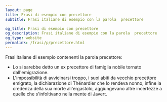 ```yaml
---
layout: page
title: Frasi di esempio con precettore 
subtitle: Frasi italiane di esempio con la parola  precettore

og_title: Frasi di esempio con precettore 
og_description: Frasi italiane di esempio con la parola  precettore
og_type: website
permalink: /frasi/p/precettore.html
---
```


Frasi italiane di esempio contenenti la parola precettore:


- Lo si sarebbe detto un ex precettore di famiglia nobile tornato dall'emigrazione.
- L'impossibilità di avvicinarsi troppo, i suoi abiti da vecchio precettore emigrato, la dichiarazione di Thénardier che lo rendeva nonno, infine la credenza della sua morte all'ergastolo, aggiungevano altre incertezze a quelle che s'infoltivano nella mente di Javert.
